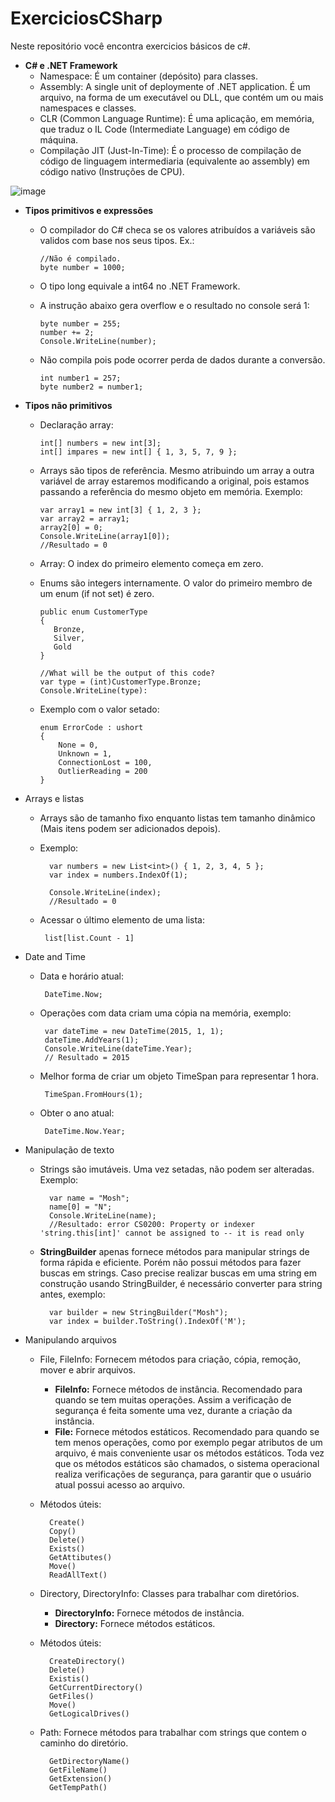# ExerciciosCSharp
 
Neste repositório você encontra exercicios básicos de c#.

- **C# e .NET Framework**
  - Namespace: É um container (depósito) para classes.
  - Assembly: A single unit of deploymente of .NET application. É um arquivo, na forma de um executável ou DLL, que contém um ou mais namespaces e classes. 
  - CLR (Common Language Runtime): É uma aplicação, em memória, que traduz o IL Code (Intermediate Language) em código de máquina.
  - Compilação JIT (Just-In-Time): É o processo de compilação de código de linguagem intermediaria (equivalente ao assembly) em código nativo (Instruções de CPU).

![image](https://user-images.githubusercontent.com/100882291/196008592-d7dd499c-36ea-466c-a1fc-6a555291aa8a.png)

- **Tipos primitivos e expressões**
  - O compilador do C# checa se os valores atribuídos a variáveis são validos com base nos seus tipos. Ex.:  
  
        //Não é compilado.
        byte number = 1000;
       
  - O tipo long equivale a int64 no .NET Framework.
  - A instrução abaixo gera overflow e o resultado no console será 1:
  
        byte number = 255; 
        number += 2; 
        Console.WriteLine(number);
        
  - Não compila pois pode ocorrer perda de dados durante a conversão.
  
        int number1 = 257; 
        byte number2 = number1; 
        
- **Tipos não primitivos**
  - Declaração array:
        
        int[] numbers = new int[3];
        int[] impares = new int[] { 1, 3, 5, 7, 9 };
        
  - Arrays são tipos de referência. Mesmo atribuindo um array a outra variável de array estaremos modificando a original, pois estamos passando a referência do mesmo objeto em memória. Exemplo:
  
        var array1 = new int[3] { 1, 2, 3 };
        var array2 = array1;
        array2[0] = 0;
        Console.WriteLine(array1[0]);
        //Resultado = 0
        
  - Array: O index do primeiro elemento começa em zero.
  - Enums são integers internamente. O valor do primeiro membro de um enum (if not set) é zero.
  
        public enum CustomerType
        {
           Bronze,
           Silver,
           Gold
        }

        //What will be the output of this code?
        var type = (int)CustomerType.Bronze;
        Console.WriteLine(type):   
        
   - Exemplo com o valor setado:
   
         enum ErrorCode : ushort
         {
             None = 0,
             Unknown = 1,
             ConnectionLost = 100,
             OutlierReading = 200
         }

- Arrays e listas
  - Arrays são de tamanho fixo enquanto listas tem tamanho dinâmico (Mais itens podem ser adicionados depois).
  - Exemplo:   
  
          var numbers = new List<int>() { 1, 2, 3, 4, 5 };
          var index = numbers.IndexOf(1);

          Console.WriteLine(index);
          //Resultado = 0
          
   - Acessar o último elemento de uma lista:
            
          list[list.Count - 1]
 
 - Date and Time
   - Data e horário atual:
   
          DateTime.Now; 
   - Operações com data criam uma cópia na memória, exemplo:
   
          var dateTime = new DateTime(2015, 1, 1);
          dateTime.AddYears(1);
          Console.WriteLine(dateTime.Year);
          // Resultado = 2015
          
   - Melhor forma de criar um objeto TimeSpan para representar 1 hora.
   
          TimeSpan.FromHours(1);
      
   - Obter o ano atual:
   
          DateTime.Now.Year;
- Manipulação de texto
  - Strings são imutáveis. Uma vez setadas, não podem ser alteradas. Exemplo:

          var name = "Mosh";
          name[0] = "N";
          Console.WriteLine(name);
          //Resultado: error CS0200: Property or indexer 'string.this[int]' cannot be assigned to -- it is read only
            
  - **StringBuilder** apenas fornece métodos para manipular strings de forma rápida e eficiente. Porém não possui métodos para fazer buscas em strings. Caso precise realizar buscas em uma string em construção usando StringBuilder, é necessário converter para string antes, exemplo:
  
          var builder = new StringBuilder("Mosh");
          var index = builder.ToString().IndexOf('M');
          
- Manipulando arquivos
  - File, FileInfo: Fornecem métodos para criação, cópia, remoção, mover e abrir arquivos.
       - **FileInfo:** Fornece métodos de instância. Recomendado para quando se tem muitas operações. Assim a verificação de segurança é feita somente uma vez, durante a criação da instância.
    - **File:** Fornece métodos estáticos. Recomendado para quando se tem menos operações, como por exemplo pegar atributos de um arquivo, é mais conveniente usar os métodos estáticos. Toda vez que os métodos estáticos são chamados, o sistema operacional realiza verificações de segurança, para garantir que o usuário atual possui acesso ao arquivo. 
  - Métodos úteis:
  
          Create()
          Copy()
          Delete()
          Exists()
          GetAttibutes()
          Move()
          ReadAllText()
          
   - Directory, DirectoryInfo: Classes para trabalhar com diretórios.
     - **DirectoryInfo:** Fornece métodos de instância.
     - **Directory:** Fornece métodos estáticos.

  - Métodos úteis:
  
          CreateDirectory()
          Delete()
          Existis()
          GetCurrentDirectory()
          GetFiles()
          Move()
          GetLogicalDrives()

  - Path: Fornece métodos para trabalhar com strings que contem o caminho do diretório.
  
          GetDirectoryName()
          GetFileName()
          GetExtension()
          GetTempPath()



